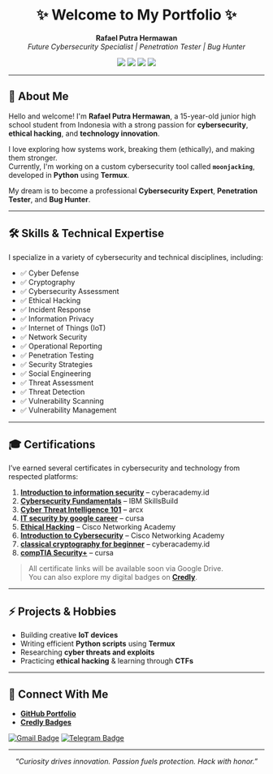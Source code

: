 <h1 align="center">✨ Welcome to My Portfolio ✨</h1>

<p align="center">
  <b>Rafael Putra Hermawan</b>  
  <br>
  <i>Future Cybersecurity Specialist | Penetration Tester | Bug Hunter</i>
</p>

<p align="center">
  <img src="https://img.shields.io/badge/Age-15-blueviolet" />
  <img src="https://img.shields.io/badge/Grade-9th%20Grade%20Student-orange" />
  <img src="https://img.shields.io/badge/Location-Indonesia-lightblue" />
  <img src="https://img.shields.io/badge/Goal-Securing%20the%20Future-red" />
</p>

---

## 🌟 About Me

Hello and welcome! I'm **Rafael Putra Hermawan**, a 15-year-old junior high school student from Indonesia with a strong passion for **cybersecurity**, **ethical hacking**, and **technology innovation**.

I love exploring how systems work, breaking them (ethically), and making them stronger.  
Currently, I'm working on a custom cybersecurity tool called **`moonjacking`**, developed in **Python** using **Termux**.

My dream is to become a professional **Cybersecurity Expert**, **Penetration Tester**, and **Bug Hunter**.

---

## 🛠️ Skills & Technical Expertise

I specialize in a variety of cybersecurity and technical disciplines, including:

- ✅ Cyber Defense  
- ✅ Cryptography  
- ✅ Cybersecurity Assessment  
- ✅ Ethical Hacking  
- ✅ Incident Response  
- ✅ Information Privacy  
- ✅ Internet of Things (IoT)  
- ✅ Network Security  
- ✅ Operational Reporting  
- ✅ Penetration Testing  
- ✅ Security Strategies  
- ✅ Social Engineering  
- ✅ Threat Assessment  
- ✅ Threat Detection  
- ✅ Vulnerability Scanning  
- ✅ Vulnerability Management  

---

## 🎓 Certifications

I’ve earned several certificates in cybersecurity and technology from respected platforms:

1. [**Introduction to information security**](https://drive.google.com/file/d/1IMgvXuK3cWi_RkvLy3TALxH-a70GBHK1/view?usp=drivesdk) – cyberacademy.id  
2. [**Cybersecurity Fundamentals**](https://drive.google.com/file/d/1IGKSnh6uWk66aXxvCZp1Loyt6MuYoxWD/view?usp=drivesdk) – IBM SkillsBuild  
3. [**Cyber Threat Intelligence 101**](https://drive.google.com/file/d/1IEWZXx2UhJFfMAJG0TugHVDBF-EGnYAL/view?usp=drivesdk) – arcx  
4. [**IT security by google career**](https://drive.google.com/file/d/1IM3hW6pS5n1UHbF40vedIeiaDSksS3h9/view?usp=drivesdk) – cursa  
5. [**Ethical Hacking**](https://drive.google.com/file/d/1IDUosUG-tzHrLfXwRKQJQNXw2hV-k8L-/view?usp=drivesdk) – Cisco Networking Academy  
6. [**Introduction to Cybersecurity**](https://drive.google.com/file/d/1IKV0eZimygYesrlorfIPLDqTFdO6gEln/view?usp=drivesdk) – Cisco Networking Academy  
7. [**classical cryptography for beginner**](https://drive.google.com/file/d/1IIcNsFPn57s2ZfXjCS_hpLPVR0Erw_NN/view?usp=drivesdk) – cyberacademy.id  
8. [**compTIA Security+**](https://drive.google.com/file/d/1IDkMq32zQlzlmhX_g62dFYQtHqbBYVoy/view?usp=drivesdk) – cursa

> All certificate links will be available soon via Google Drive.  
> You can also explore my digital badges on [**Credly**](https://www.credly.com/users/rafael-putra-hermawan).

---

## ⚡ Projects & Hobbies

- Building creative **IoT devices**  
- Writing efficient **Python scripts** using **Termux**  
- Researching **cyber threats and exploits**  
- Practicing **ethical hacking** & learning through **CTFs**

---

## 🔗 Connect With Me

- [**GitHub Portfolio**](https://github.com/TheRealRafael00/my-portofolio-)  
- [**Credly Badges**](https://www.credly.com/users/rafael-putra-hermawan)

[![Gmail Badge](https://img.shields.io/badge/Gmail-privacyisdignity@gmail.com-red?style=for-the-badge&logo=gmail&logoColor=white)](mailto:privacyisdignity@gmail.com)
[![Telegram Badge](https://img.shields.io/badge/Telegram-@mumyzR-2CA5E0?style=for-the-badge&logo=telegram&logoColor=white)](https://t.me/mumyzR)

---

<p align="center">
  <i>“Curiosity drives innovation. Passion fuels protection. Hack with honor.”</i>  
</p>

